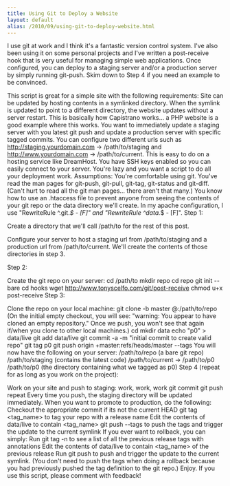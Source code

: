 ```yaml
---
title: Using Git to Deploy a Website
layout: default
alias: /2010/09/using-git-to-deploy-website.html
---
```


I use git at work and I think it's a fantastic version control system.  I've also been using it on some personal projects and I've written a post-receive hook that is very useful for managing simple web applications.  Once configured, you can deploy to a staging server and/or a production server by simply running git-push.  Skim down to Step 4 if you need an example to be convinced.

This script is great for a simple site with the following requirements:
Site can be updated by hosting contents in a symlinked directory.  When the symlink is updated to point to a different directory, the website updates without a server restart.  This is basically how Capistrano works... a PHP website is a good example where this works.
You want to immediately update a staging server with you latest git push and update a production server with specific tagged commits.
You can configure two different urls such as http://staging.yourdomain.com -> /path/to/staging and http://www.yourdomain.com -> /path/to/current.  This is easy to do on a hosting service like DreamHost.
You have SSH keys enabled so you can easily connect to your server.
You're lazy and you want a script to do all your deployment work.
Assumptions:
You're comfortable using git.
You've read the man pages for git-push, git-pull, git-tag, git-status and git-diff.  (Can't hurt to read all the git man pages... there aren't that many.)
You know how to use an .htaccess file to prevent anyone from seeing the contents of your git repo or the data directory we'll create.  In my apache configuration, I use "RewriteRule ^.git.*$ - [F]" and "RewriteRule ^data.*$ - [F]".
Step 1:

Create a directory that we'll call /path/to for the rest of this post.

Configure your server to host a staging url from /path/to/staging and a production url from /path/to/current.  We'll create the contents of those directories in step 3.

Step 2:

Create the git repo on your server:
cd /path/to
mkdir repo
cd repo
git init --bare
cd hooks
wget http://www.tonyscelfo.com/git/post-receive
chmod u+x post-receive
Step 3:

Clone the repo on your local machine:
git clone -b master <user>@<hostname>:/path/to/repo (On the initial empty checkout, you will see: "warning: You appear to have cloned an empty repository."  Once we push, you won't see that again if/when you clone to other local machines.)
cd
mkdir data
echo "p0" > data/live
git add data/live
git commit -a -m "initial commit to create valid repo"
git tag p0
git push origin +master:refs/heads/master --tags
You will now have the following on your server:
/path/to/repo (a bare git repo)
/path/to/staging (contains the latest code)
/path/to/current -> /path/to/p0
/path/to/p0 (the directory containing what we tagged as p0)
Step 4 (repeat for as long as you work on the project):

Work on your site and push to staging:
work, work, work
git commit
git push
repeat
Every time you push, the staging directory will be updated immediately.  When you want to promote to production, do the following:
Checkout the appropriate commit if its not the current HEAD
git tag <tag_name> to tag your repo with a release name
Edit the contents of data/live to contain <tag_name>
git push --tags to push the tags and trigger the update to the current symlink
If you ever want to rollback, you can simply:
Run git tag -n to see a list of all the previous release tags with annotations
Edit the contents of data/live to contain <tag_name> of the previous release
Run git push to push and trigger the update to the current symlink.  (You don't need to push the tags when doing a rollback because you had previously pushed the tag definition to the git repo.)
Enjoy.  If you use this script, please comment with feedback!
